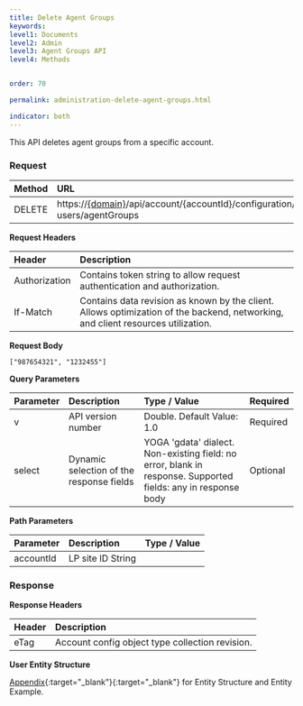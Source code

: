 ```yaml
---
title: Delete Agent Groups
keywords:
level1: Documents
level2: Admin
level3: Agent Groups API
level4: Methods


order: 70

permalink: administration-delete-agent-groups.html

indicator: both
---
```


This API deletes agent groups from a specific account.

### Request

| Method | URL |
| :--------- | :---------- |
 |DELETE | https://[{domain}](https://developers.liveperson.com/agent-domain-domain-api.html)/api/account/{accountId}/configuration/le-users/agentGroups |

**Request Headers**

 |Header | Description|
 |:------ | :-------------- |
 |Authorization | Contains token string to allow request authentication and authorization. 
 |If-Match | Contains data revision as known by the client. Allows optimization of the backend, networking, and client resources utilization. 

**Request Body**

`["987654321", "1232455"]`

**Query Parameters**

 |Parameter | Description  |Type / Value|  Required |
 |:----------- | :------------- | :-------------- | :--- |
| v| API version number | Double. Default Value: 1.0 | Required |
| select|  Dynamic selection of the response fields | YOGA 'gdata' dialect. Non-existing field: no error, blank in response. Supported fields: any in response body| Optional |

**Path Parameters**

|Parameter | Description | Type / Value |
 |:----------- | :------------- | :------------- |
| accountId  | LP site ID  String  

### Response

**Response Headers**

| Header | Description |
| :-------- |:------------- |
 |eTag | Account config object type collection revision. |

**User Entity Structure**

[Appendix](administration-agent-groups-appendix.html){:target="_blank"}{:target="_blank"} for Entity Structure and Entity Example.
